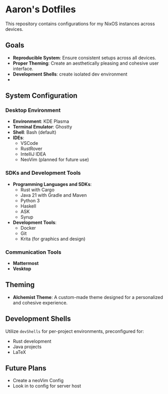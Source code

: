 # Aaron's Dotfiles

This repository contains configurations for my NixOS instances across devices.

## Goals

- **Reproducible System**: Ensure consistent setups across all devices.
- **Proper Theming**: Create an aesthetically pleasing and cohesive user interface.
- **Development Shells**: create isolated dev environment
- 
## System Configuration

### Desktop Environment
- **Environment**: KDE Plasma
- **Terminal Emulator**: Ghostty
- **Shell**: Bash (default)
- **IDEs**:
  - VSCode
  - RustRover
  - IntelliJ IDEA
  - NeoVim (planned for future use)

### SDKs and Development Tools
- **Programming Languages and SDKs**:
  - Rust with Cargo
  - Java 21 with Gradle and Maven
  - Python 3
  - Haskell
  - ASK
  - Syrup
- **Development Tools**:
  - Docker
  - Git
  - Krita (for graphics and design)

### Communication Tools
- **Mattermost**
- **Vesktop**

## Theming

- **Alchemist Theme**: A custom-made theme designed for a personalized and cohesive experience.

## Development Shells

Utilize `devShells` for per-project environments, preconfigured for:
- Rust development
- Java projects
- LaTeX

## Future Plans

- Create a neoVim Config
- Look in to config for server host

